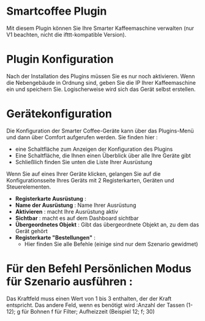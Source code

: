 # Smartcoffee Plugin

Mit diesem Plugin können Sie Ihre Smarter Kaffeemaschine verwalten (nur V1 beachten, nicht die ifttt-kompatible Version).

# Plugin Konfiguration 

Nach der Installation des Plugins müssen Sie es nur noch aktivieren. Wenn die Nebengebäude in Ordnung sind, geben Sie die IP Ihrer Kaffeemaschine ein und speichern Sie. Logischerweise wird sich das Gerät selbst erstellen.

# Gerätekonfiguration

Die Konfiguration der Smarter Coffee-Geräte kann über das Plugins-Menü und dann über Comfort aufgerufen werden. Sie finden hier :

-   eine Schaltfläche zum Anzeigen der Konfiguration des Plugins
-   Eine Schaltfläche, die Ihnen einen Überblick über alle Ihre Geräte gibt
-   Schließlich finden Sie unten die Liste Ihrer Ausrüstung

Wenn Sie auf eines Ihrer Geräte klicken, gelangen Sie auf die Konfigurationsseite Ihres Geräts mit 2 Registerkarten, Geräten und Steuerelementen.

-   **Registerkarte Ausrüstung** :
-   **Name der Ausrüstung** : Name Ihrer Ausrüstung
-   **Aktivieren** : macht Ihre Ausrüstung aktiv
-   **Sichtbar** : macht es auf dem Dashboard sichtbar
-   **Übergeordnetes Objekt** : Gibt das übergeordnete Objekt an, zu dem das Gerät gehört
-   **Registerkarte &quot;Bestellungen&quot;** :
    -  Hier finden Sie alle Befehle (einige sind nur dem Szenario gewidmet)

#  Für den Befehl Persönlichen Modus für Szenario ausführen :

Das Kraftfeld muss einen Wert von 1 bis 3 enthalten, der der Kraft entspricht. Das andere Feld, wenn es benötigt wird  :Anzahl der Tassen (1-12); g für Bohnen f für Filter; Aufheizzeit (Beispiel 12; f; 30)

